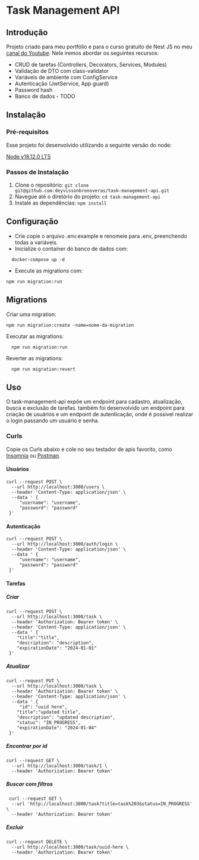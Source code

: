 # Task Management API

## Introdução

Projeto criado para meu portfólio e para o curso gratuito de Nest JS no meu [canal do Youtube](https://www.youtube.com/@BrenoVeras-dev). Nele iremos abordar os seguintes recursos:

- CRUD de tarefas (Controllers, Decorators, Services, Modules)
- Validação de DTO com class-validator
- Variáveis de ambiente com ConfigService
- Autenticação (JwtService, App guard)
- Password hash
- Banco de dados - TODO

## Instalação

### Pré-requisitos

Esse projeto foi desenvolvido utilizando a seguinte versão do node:

[Node v18.12.0 LTS](https://nodejs.org/en/blog/release/v18.12.0)

### Passos de Instalação

1. Clone o repositório: `git clone git@github.com:deyvissonbrenoveras/task-management-api.git`
2. Navegue até o diretório do projeto: `cd task-management-api`
3. Instale as dependências: `npm install`


## Configuração

- Crie copie o arquivo .env.example e renomeie para .env, preenchendo todas a variáveis.
- Inicialize o container do banco de dados com: 
```
  docker-compose up -d
```
- Execute as migrations com:
```
npm run migration:run
```  

## Migrations

Criar uma migration:
```
npm run migration:create -name=nome-da-migration
```

Executar as migrations:
```
  npm run migration:run
```

Reverter as migrations:
```
  npm run migration:revert
```  


## Uso

O task-management-api expõe um endpoint para cadastro, atualização, busca e exclusão de tarefas. também foi desenvolvido um endpoint para criação de usuários e um endpoint de autenticação, onde é possível realizar o login passando um usuário e senha.

### Curls

Copie os Curls abaixo e cole no seu testador de apis favorito, como [Insomnia](https://insomnia.rest/download) ou [Postman](https://www.postman.com/).

#### Usuários
```
curl --request POST \
  --url http://localhost:3000/users \
  --header 'Content-Type: application/json' \
  --data ' {
	 "username": "username",
	 "password": "password"
 }'
```

#### Autenticação
```
curl --request POST \
  --url http://localhost:3000/auth/login \
  --header 'Content-Type: application/json' \
  --data ' {
	 "username": "username",
	 "password": "password"
 }'
```

#### Tarefas

##### Criar
```
curl --request POST \
  --url http://localhost:3000/task \
  --header 'Authorization: Bearer token' \
  --header 'Content-Type: application/json' \
  --data ' {
    "title":"title",
    "description": "description",
    "expirationDate": "2024-01-01"
 }'
```

##### Atualizar
```
curl --request PUT \
  --url http://localhost:3000/task \
  --header 'Authorization: Bearer token' \
  --header 'Content-Type: application/json' \
  --data ' {
	 "id": "uuid here",
    "title":"updated title",
    "description": "updated description",
    "status": "IN_PROGRESS",
    "expirationDate": "2024-01-04"
 }'
 ```

##### Encontrar por id
```
curl --request GET \
  --url http://localhost:3000/task/1 \
  --header 'Authorization: Bearer token'
 ```

##### Buscar com filtros
```
 curl --request GET \
  --url 'http://localhost:3000/task?title=task%203&status=IN_PROGRESS' \
  --header 'Authorization: Bearer token'
```

##### Excluir
```
curl --request DELETE \
  --url http://localhost:3000/task/uuid-here \
  --header 'Authorization: Bearer token'
```